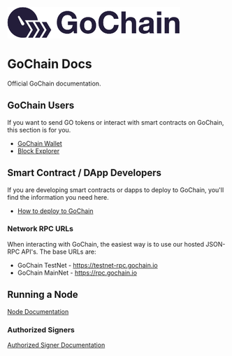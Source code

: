 ![GoChain Logo](color_logo_transparent.png)

# GoChain Docs

Official GoChain documentation.

## GoChain Users

If you want to send GO tokens or interact with smart contracts on GoChain, this section is for you.

* [GoChain Wallet](https://wallet.gochain.io)
* [Block Explorer](https://explorer.gochain.io)

## Smart Contract / DApp Developers

If you are developing smart contracts or dapps to deploy to GoChain, you'll find the information you need here.

* [How to deploy to GoChain](https://medium.com/gochain/how-to-deploy-a-smart-contract-to-gochain-40de78d4d85a)

### Network RPC URLs

When interacting with GoChain, the easiest way is to use our hosted JSON-RPC API's. The base URLs
are:

* GoChain TestNet - https://testnet-rpc.gochain.io
* GoChain MainNet - https://rpc.gochain.io

## Running a Node

[Node Documentation](nodes)

### Authorized Signers

[Authorized Signer Documentation](signers)
